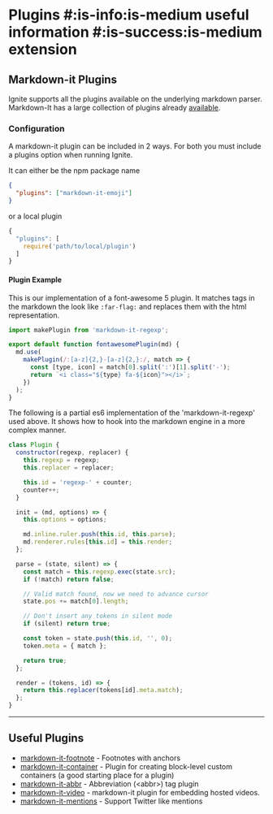 # Plugins #:is-info:is-medium useful information #:is-success:is-medium extension

## Markdown-it Plugins

Ignite supports all the plugins available on the underlying markdown parser. Markdown-It has a large collection of plugins already [available](https://www.npmjs.com/search?q=keywords:markdown-it-plugin).

### Configuration

A markdown-it plugin can be included in 2 ways. For both you must include a plugins option when running Ignite.

It can either be the npm package name

```json
{
  "plugins": ["markdown-it-emoji"]
}
```

or a local plugin

```js
{
  "plugins": [
    require('path/to/local/plugin')
  ]
}
```

#### Plugin Example

This is our implementation of a font-awesome 5 plugin. It matches tags in the markdown the look like `:far-flag:` and replaces them with the html representation.

```js
import makePlugin from 'markdown-it-regexp';

export default function fontawesomePlugin(md) {
  md.use(
    makePlugin(/:[a-z]{2,}-[a-z]{2,}:/, match => {
      const [type, icon] = match[0].split(':')[1].split('-');
      return `<i class="${type} fa-${icon}"></i>`;
    })
  );
}
```

The following is a partial es6 implementation of the 'markdown-it-regexp' used above. It shows how to hook into the markdown engine in a more complex manner.

```js
class Plugin {
  constructor(regexp, replacer) {
    this.regexp = regexp;
    this.replacer = replacer;

    this.id = 'regexp-' + counter;
    counter++;
  }

  init = (md, options) => {
    this.options = options;

    md.inline.ruler.push(this.id, this.parse);
    md.renderer.rules[this.id] = this.render;
  };

  parse = (state, silent) => {
    const match = this.regexp.exec(state.src);
    if (!match) return false;

    // Valid match found, now we need to advance cursor
    state.pos += match[0].length;

    // Don't insert any tokens in silent mode
    if (silent) return true;

    const token = state.push(this.id, '', 0);
    token.meta = { match };

    return true;
  };

  render = (tokens, id) => {
    return this.replacer(tokens[id].meta.match);
  };
}
```

---

## Useful Plugins

* [markdown-it-footnote](https://www.npmjs.com/package/markdown-it-footnote) - Footnotes with anchors
* [markdown-it-container](https://www.npmjs.com/package/markdown-it-container) - Plugin for creating block-level custom containers (a good starting place for a plugin)
* [markdown-it-abbr](https://www.npmjs.com/package/markdown-it-abbr) - Abbreviation (\<abbr\>) tag plugin
* [markdown-it-video](https://www.npmjs.com/package/markdown-it-video) - markdown-it plugin for embedding hosted videos.
* [markdown-it-mentions](https://www.npmjs.com/package/markdown-it-mentions) - Support Twitter like mentions
